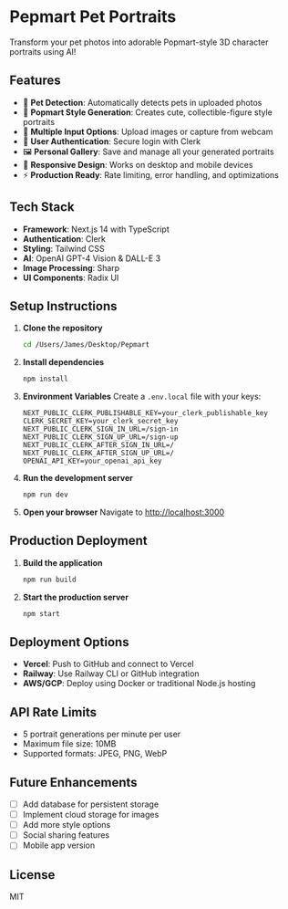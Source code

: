# Pepmart Pet Portraits

Transform your pet photos into adorable Popmart-style 3D character portraits using AI!

## Features

- 🐾 **Pet Detection**: Automatically detects pets in uploaded photos
- 🎨 **Popmart Style Generation**: Creates cute, collectible-figure style portraits
- 📸 **Multiple Input Options**: Upload images or capture from webcam
- 🔐 **User Authentication**: Secure login with Clerk
- 🖼️ **Personal Gallery**: Save and manage all your generated portraits
- 📱 **Responsive Design**: Works on desktop and mobile devices
- ⚡ **Production Ready**: Rate limiting, error handling, and optimizations

## Tech Stack

- **Framework**: Next.js 14 with TypeScript
- **Authentication**: Clerk
- **Styling**: Tailwind CSS
- **AI**: OpenAI GPT-4 Vision & DALL-E 3
- **Image Processing**: Sharp
- **UI Components**: Radix UI

## Setup Instructions

1. **Clone the repository**
   ```bash
   cd /Users/James/Desktop/Pepmart
   ```

2. **Install dependencies**
   ```bash
   npm install
   ```

3. **Environment Variables**
   Create a `.env.local` file with your keys:
   ```
   NEXT_PUBLIC_CLERK_PUBLISHABLE_KEY=your_clerk_publishable_key
   CLERK_SECRET_KEY=your_clerk_secret_key
   NEXT_PUBLIC_CLERK_SIGN_IN_URL=/sign-in
   NEXT_PUBLIC_CLERK_SIGN_UP_URL=/sign-up
   NEXT_PUBLIC_CLERK_AFTER_SIGN_IN_URL=/
   NEXT_PUBLIC_CLERK_AFTER_SIGN_UP_URL=/
   OPENAI_API_KEY=your_openai_api_key
   ```

4. **Run the development server**
   ```bash
   npm run dev
   ```

5. **Open your browser**
   Navigate to [http://localhost:3000](http://localhost:3000)

## Production Deployment

1. **Build the application**
   ```bash
   npm run build
   ```

2. **Start the production server**
   ```bash
   npm start
   ```

## Deployment Options

- **Vercel**: Push to GitHub and connect to Vercel
- **Railway**: Use Railway CLI or GitHub integration
- **AWS/GCP**: Deploy using Docker or traditional Node.js hosting

## API Rate Limits

- 5 portrait generations per minute per user
- Maximum file size: 10MB
- Supported formats: JPEG, PNG, WebP

## Future Enhancements

- [ ] Add database for persistent storage
- [ ] Implement cloud storage for images
- [ ] Add more style options
- [ ] Social sharing features
- [ ] Mobile app version

## License

MIT